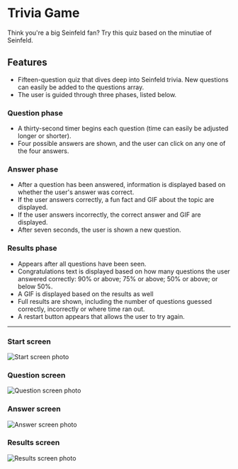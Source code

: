 # Trivia Game
Think you're a big Seinfeld fan? Try this quiz based on the minutiae of Seinfeld.

## Features
  * Fifteen-question quiz that dives deep into Seinfeld trivia. New questions can easily be added to the questions array.
  * The user is guided through three phases, listed below.  
### Question phase
* A thirty-second timer begins each question (time can easily be adjusted longer or shorter).
* Four possible answers are shown, and the user can click on any one of the four answers.
### Answer phase
  * After a question has been answered, information is displayed based on whether the user's answer was correct.
  * If the user answers correctly, a fun fact and GIF about the topic are displayed.
  * If the user answers incorrectly, the correct answer and GIF are displayed.
  * After seven seconds, the user is shown a new question.
### Results phase
  * Appears after all questions have been seen.
  * Congratulations text is displayed based on how many questions the user answered correctly: 90% or above; 75% or above; 50% or above; or below 50%.
  * A GIF is displayed based on the results as well
  * Full results are shown, including the number of questions guessed correctly, incorrectly or where time ran out.
  * A restart button appears that allows the user to try again.
  ***
### Start screen
![Start screen photo](https://github.com/edcourtney74/TriviaGame/master/assets/images/start-screen.PNG "Start screen")

### Question screen
![Question screen photo](https://github.com/edcourtney74/TriviaGame/master/assets/images/question-screen.PNG "Question screen")

### Answer screen
![Answer screen photo](https://github.com/edcourtney74/TriviaGame/master/assets/images/answer-screen.PNG "Answer screen")

### Results screen
![Results screen photo](https://github.com/edcourtney74/TriviaGame/master/assets/images/results-screen.PNG "Results screen")
